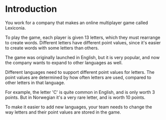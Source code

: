 # Introduction

You work for a company that makes an online multiplayer game called Lexiconia.

To play the game, each player is given 13 letters, which they must rearrange to create words.
Different letters have different point values, since it's easier to create words with some letters than others.

The game was originally launched in English, but it is very popular, and now the company wants to expand to other languages as well.

Different languages need to support different point values for letters.
The point values are determined by how often letters are used, compared to other letters in that language.

For example, the letter 'C' is quite common in English, and is only worth 3 points.
But in Norwegian it's a very rare letter, and is worth 10 points.

To make it easier to add new languages, your team needs to change the way letters and their point values are stored in the game.
